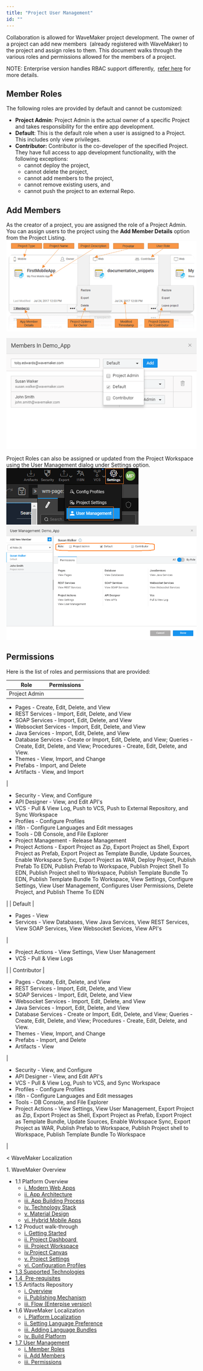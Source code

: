 ```yaml
---
title: "Project User Management"
id: ""
---
```


Collaboration is allowed for WaveMaker project development. The owner of a project can add new members  (already registered with WaveMaker) to the project and assign roles to them. This document walks through the various roles and permissions allowed for the members of a project.

NOTE: Enterprise version handles RBAC support differently,  [refer here](/learn/app-development/wavemaker-overview/rapid-rbac-support/) for more details.

## Member Roles

The following roles are provided by default and cannot be customized:

- **Project Admin**: Project Admin is the actual owner of a specific Project and takes responsibility for the entire app development.
- **Default**: This is the default role when a user is assigned to a Project. This includes only view privileges.
- **Contributor:** Contributor is the co-developer of the specified Project. They have full access to app development functionality, with the following exceptions:
    - cannot deploy the project,
    - cannot delete the project,
    - cannot add members to the project,
    - cannot remove existing users, and
    - cannot push the project to an external Repo.

## Add Members

As the creator of a project, you are assigned the role of a Project Admin. You can assign users to the project using the **Add Member Details** option from the Project Listing. [![](../../assets/Project-Details.png)](../../assets/Project-Details.png)

[![](../../assets/user_management_add.png)](../../assets/user_management_add.png)

Project Roles can also be assigned or updated from the Project Workspace using the User Management dialog under Settings option. [![](../../assets/user_management.png)](../../assets/user_management.png) [![](../../assets/user_management_assign.png)](../../assets/user_management_assign.png)

## Permissions

Here is the list of roles and permissions that are provided:

| Role | Permissions |
| --- | --- |
| Project Admin | 
- Pages - Create, Edit, Delete, and View
- REST Services - Import, Edit, Delete, and View
- SOAP Services - Import, Edit, Delete, and View
- Websocket Services - Import, Edit, Delete, and View
- Java Services - Import, Edit, Delete, and View
- Database Services - Create or Import, Edit, Delete, and View; Queries - Create, Edit, Delete, and View; Procedures - Create, Edit, Delete, and View.
- Themes - View, Import, and Change
- Prefabs - Import, and Delete
- Artifacts - View, and Import

 | 

- Security - View, and Configure
- API Designer - View, and Edit API's
- VCS - Pull & View Log, Push to VCS, Push to External Repository, and Sync Workspace
- Profiles - Configure Profiles
- i18n - Configure Languages and Edit messages
- Tools - DB Console, and File Explorer
- Project Management - Release Management
- Project Actions - Export Project as Zip, Export Project as Shell, Export Project as Prefab, Export Project as Template Bundle, Update Sources, Enable Workspace Sync, Export Project as WAR, Deploy Project, Publish Prefab To EDN, Publish Prefab to Workspace, Publish Project Shell To EDN, Publish Project shell to Workspace, Publish Template Bundle To EDN, Publish Template Bundle To Workspace, View Settings, Configure Settings, View User Management, Configures User Permissions, Delete Project, and Publish Theme To EDN

 |
| Default | 

- Pages - View
- Services - View Databases, View Java Services, View REST Services, View SOAP Services, View Websocket Sevices, View API's

 | 

- Project Actions - View Settings, View User Management
- VCS - Pull & View Logs

 |
| Contributor | 

- Pages - Create, Edit, Delete, and View
- REST Services - Import, Edit, Delete, and View
- SOAP Services - Import, Edit, Delete, and View
- Websocket Services - Import, Edit, Delete, and View
- Java Services - Import, Edit, Delete, and View
- Database Services - Create or Import, Edit, Delete, and View; Queries - Create, Edit, Delete, and View; Procedures - Create, Edit, Delete, and View.
- Themes - View, Import, and Change
- Prefabs - Import, and Delete
- Artifacts - View

 | 

- Security - View, and Configure
- API Designer - View, and Edit API's
- VCS - Pull & View Log, Push to VCS, and Sync Workspace
- Profiles - Configure Profiles
- i18n - Configure Languages and Edit messages
- Tools - DB Console, and File Explorer
- Project Actions - View Settings, View User Management, Export Project as Zip, Export Project as Shell, Export Project as Prefab, Export Project as Template Bundle, Update Sources, Enable Workspace Sync, Export Project as WAR, Publish Prefab to Workspace, Publish Project shell to Workspace, Publish Template Bundle To Workspace

 |

< WaveMaker Localization

1\. WaveMaker Overview

- 1.1 Platform Overview
    - [i. Modern Web Apps](/learn/app-development/wavemaker-overview/platform-overview/#modern-web-apps)
    - [ii. App Architecture](/learn/app-development/wavemaker-overview/platform-overview/#app-architecture)
    - [iii. App Building Process](/learn/app-development/wavemaker-overview/platform-overview/#app-building-process)
    - [iv. Technology Stack](/learn/app-development/wavemaker-overview/platform-overview/#technology-stack)
    - [v. Material Design](/learn/app-development/wavemaker-overview/platform-overview/#material-design)
    - [vi. Hybrid Mobile Apps](/learn/app-development/wavemaker-overview/platform-overview/#mobile-apps)
- 1.2 Product walk-through
    - [i. Getting Started](/learn/app-development/wavemaker-overview/product-walkthrough/#getting-started)
    - [ii. Project Dashboard ](/learn/app-development/wavemaker-overview/product-walkthrough/#project-dashboard)
    - [iii. Project Workspace](/learn/app-development/wavemaker-overview/product-walkthrough/#workspace)
    - [iv.Project Canvas](/learn/app-development/wavemaker-overview/product-walkthrough/#canvas)
    - [v. Project Settings](/learn/app-development/wavemaker-overview/product-walkthrough/#settings)
    - [vi. Configuration Profiles](/learn/app-development/wavemaker-overview/product-walkthrough/#profiles)
- [1.3 Supported Technologies](/learn/app-development/wavemaker-overview/supported-technologies/)
- [1.4  Pre-requisites](/learn/app-development/wavemaker-overview/pre-requisites/)
- 1.5 Artifacts Repository
    - [i. Overview](/learn/app-development/wavemaker-overview/artifacts-repository/#)
    - [ii. Publishing Mechanism](/learn/app-development/wavemaker-overview/artifacts-repository/#publishing)
    - [iii. Flow (Enterpise version)](/learn/app-development/wavemaker-overview/artifacts-repository/#enterprise)
- 1.6 WaveMaker Localization
    - [i. Platform Localization](/learn/app-development/wavemaker-overview/localization/#platform_locale)
    - [ii. Setting Language Preference](/learn/app-development/wavemaker-overview/localization/#setting)
    - [iii. Adding Language Bundles](/learn/app-development/wavemaker-overview/localization/#adding)
    - [iv. Build Platform](/learn/app-development/wavemaker-overview/localization/#build)
- [1.7 User Management](#)
    - [i. Member Roles](#roles)
    - [ii. Add Members](#add)
    - [iii. Permissions](#permissions)
